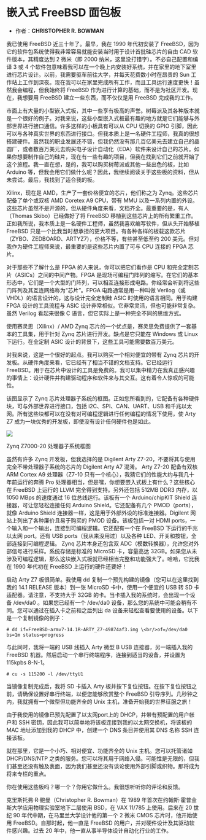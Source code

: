 # 嵌入式 FreeBSD 面包板


- 作者：**CHRISTOPHER R. BOWMAN**

我已使用 FreeBSD 近三十年了。最早，我在 1990 年代初安装了 FreeBSD，因为它的软件包系统使得我非常容易就能安装当时用于设计首批硅芯片的自由 CAD 软件版本，其精度达到 2 微米（即 2000 纳米，这里没打错字）。不必自己配置和编译 3 或 4 个软件包意味着我可以在一个晚上内安装好系统，并在家里的地下室里进行芯片设计。以前，我需要驱车前往大学，并每天花费数小时在昂贵的 Sun 工作站上工作到深夜。现在我可以在家里完成所有工作，而且工具运行速度更快！虽然我会编程，但我始终将 FreeBSD 作为进行计算的基础，而不是为社区开发。现在，我想要用 FreeBSD 建立一些东西，而不仅仅是用 FreeBSD 完成我的工作。

市面上有大量的小型嵌入式板，其中一些享有极高的声誉。树莓派及其各种版本就是一个很好的例子。对我来说，这些小型嵌入式板最有趣的地方就是它们能够与外部世界进行接口通信。许多这样的小板具有可以从 CPU 切换的 GPIO 引脚，因此可以与各种真实世界的东西进行接口。但我本质上是一名硬件工程师，我真的很想搭建硬件。虽然我的职业发展还不错，但我仍然没有那几百亿美元去建立自己的晶圆厂，或者数百万美元去购买电子设计自动化（EDA）软件来设计自己的芯片。如果你想要制作自己的硅片，现在有一些有趣的项目，但我在找到它们之前就开始了这个旅程。我一直在想，是的，我可以购买树莓派或其他一些出色的板，比如 Arduino 等，但我会用它们做什么呢？因此，我继续阅读关于这些板的资料，但从未尝试。最后，我找到了适合我的板。

Xilinx，现在是 AMD，生产了一套价格便宜的芯片，他们称之为 Zynq。这些芯片配备了单个或双核 AMD Coretex A9 CPU，带有 MMU 以及一系列内置的外设。这些芯片虽然不是开源的，但从硬件角度来看，文档齐全。最重要的是，有人（Thomas Skibo）已经做好了将 FreeBSD 移植到这些芯片上的所有繁重工作。正如我所说，我本质上是一名硬件工程师，虽然我喜欢编写软件，但从头开始移植 FreeBSD 只是一个比我当时想承担的更大项目。有各种各样的板载这款芯片（ZYBO、ZEDBOARD、ARTYZ7），价格不等，有些甚至低至约 200 美元。但对我作为硬件工程师来说，最重要的是这些芯片内置了可与 CPU 连接的 FPGA 芯片。

对于那些不了解什么是 FPGA 的人来说，你可以把它们看作是 CPU 和完全定制芯片（ASICs）之间的中间产物。FPGA 是现场可编程门阵列的缩写。在它们的基本形态中，它们是一个大型的门阵列，可以相互连接形成电路。你经常会听到将这些门阵列及其互连网络称为“芯片”。FPGA 电路通常是用一种叫做 Verilog（或 VHDL）的语言设计的，这与设计完全定制硅 ASIC 时使用的语言相同。用于构建 FPGA 设计的工具流程与 ASIC 设计非常相似。它非常灵活，但也可能非常复杂。虽然 Verilog 看起来很像 C 语言，但它实际上是一种完全不同的思维方式。

使用赛灵思（Xilinx）/ AMD Zynq 芯片的一个优点是，赛灵思免费提供了一套基本的工具集，用于针对 Zynq 芯片进行开发。缺点是它只能在 Windows 或 Linux 下运行。在全定制 ASIC 设计的背景下，这些工具可能需要数百万美元。

对我来说，这是一个很好的起点。我可以购买一个相对便宜的带有 Zynq 芯片的开发板。从硬件角度来看，它已经有了相当不错的文档支持。它已经运行 FreeBSD。用于在芯片中设计的工具是免费的。我可以集中精力在我真正感兴趣的事情上：设计硬件并构建驱动程序和软件来与其交互。这有着令人惊叹的可能性。

该图显示了 Zynq 芯片处理器子系统的框图。正如您所看到的，它配备有各种硬件块，可与外部世界进行接口，包括 i2C、SPI、CAN、UART、USB 和千兆以太网。所有这些块都可以在没有对可编程逻辑进行任何编程的情况下使用，使 Arty Z7 成为一块优秀的开发板，即使没有设计任何硬件也是如此。

![](https://freebsdfoundation.org/wp-content/uploads/2024/07/zynq-mp-core-dual.png)

Zynq Z7000-20 处理器子系统框图

虽然有许多 Zynq 开发板，但我选择的是 Digilent Arty Z7-20，不要将其与使用完全不带处理器子系统的芯片的 Digilent Arty A7 混淆。 Arty Z7-20 配备有双核 ARM Cortex A9 处理器（Z7-10 只有一个核心），我猜它们的性能大约与我几十年前运行的奔腾 Pro 处理器相当，但是嘿，你想要嵌入式板上有什么？这些核心在 FreeBSD 上运行的 LLVM 完全得到支持。另外还包括 512MB DDR3 内存，以 1050 MBps 的速度通过 16 位总线运行。该板有一个 Arduino/chipKIT Shield 连接器，可让您轻松连接任何 Arduino Shield。它还配备有几个 PMOD（ports），就像 Arduino Shield 连接器一样，这是用于外部外设的标准连接器。Digilent 网站上列出了各种廉价且易于购买的 PMOD 设备。该板包括一对 HDMI ports，一个输入和一个输出，连接到可编程逻辑。它还配有一个在 FreeBSD 下运行的千兆以太网 port。还有 USB ports（我从来没用过）以及各种 LED、开关和按钮，全部连接到可编程逻辑。 Zynq 芯片本身还包含双 ADC（模数转换器），允许您对外部信号进行采样。系统存储是标准的 MicroSD 卡，容量高达 32GB。如果您从未涉及可编程逻辑，那么这块嵌入式板就已经相当完整和功能强大了。哈哈，它比我在 1990 年代初在 FreeBSD 上运行的硬件还要好！

启动 Arty Z7 板很简单。我使用 dd 复制一个预先构建的镜像（您可以在这里找到我的 14.1 RELEASE 版本）到一张 MicroSD 卡中，使用一个便宜的 USB 转 SD 卡适配器。请注意，不支持大于 32GB 的卡。当卡插入我的系统时，会出现一个设备 /dev/da0 。如果您已经有一个 /dev/da0 设备，那么您的系统中可能会稍有不同。您可以通过在插入卡之前和之后列出 da 设备来轻松查看要使用的设备。以下是一个复制镜像的例子：

`# dd if=FreeBSD-armv7-14.1R-ARTY_Z7-49874af3.img \<br/>of=/dev/da0 bs=1m status=progress`

与此同时，我将一端的 USB 线插入 Arty 微型 B USB 连接器，另一端插入我的 FreeBSD 机器。然后启动一个串行终端程序，连接到适当的设备，并设置为 115kpbs 8-N-1。

`# cu -s 115200 -l /dev/ttyU1`

当镜像复制完成后，我将 SD 卡插入 Arty 板并按下复位按钮。在按下复位按钮之前，请确保设置好串行终端，以便您能够欣赏整个 FreeBSD 引导序列。几秒钟之内，我就拥有一个微型但功能齐全的 Unix 主机，准备开始我的世界征服之旅！

由于我使用的镜像已预先配置了以太网port上的 DHCP，并带有预配置的用户帐户和 SSH 密钥，因此我可以简单地将该板连接到我的以太网交换机，将该板的 MAC 地址添加到我的 DHCP 中，创建一个 DNS 条目并使用其 DNS 名称 SSH 连接该板。

就在那里，它是一个小巧、相对便宜、功能齐全的 Unix 主机。您可以托管诸如 DHCP/DNS/NTP 之类的服务。您可以将其用于网络入侵。可能性是无限的，但我们甚至还没有触及表面，因为我们甚至还没有谈论使用外部引脚或织物。那将成为将来专栏的重点。

你在使用这些板吗？哪一个？你用它做什么。我很想听听你的评论和反馈。

克里斯托弗·R·鲍曼（Christopher R. Bowman）在 1989 年首次在约翰斯·霍普金斯大学应用物理实验室地下二层使用 BSD，在 VAX 11/785 上使用。后来在 20 世纪 90 年代中期，在马里兰大学设计他的第一个 2 微米 CMOS 芯片时，他开始使用 FreeBSD。自那时起，他一直是 FreeBSD 的用户，并对硬件设计及其驱动软件感兴趣。过去 20 年中，他一直从事半导体设计自动化行业的工作。
